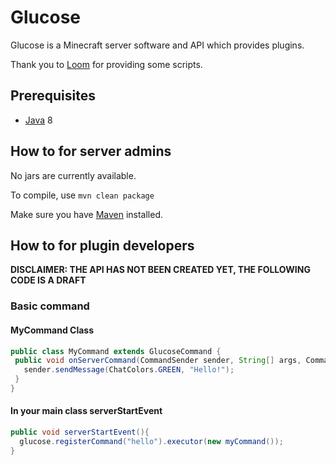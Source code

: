 # Glucose
Glucose is a Minecraft server software and API which provides plugins.

Thank you to [Loom](https://github.com/LoomDev/Loom) for providing some scripts.
## Prerequisites
* [Java](http://java.oracle.com/) 8
## How to for server admins
No jars are currently available.

To compile, use `mvn clean package`

Make sure you have [Maven](https://maven.apache.org/) installed.
## How to for plugin developers
**DISCLAIMER: THE API HAS NOT BEEN CREATED YET, THE FOLLOWING CODE IS A DRAFT**
### Basic command
#### MyCommand Class
```java
public class MyCommand extends GlucoseCommand {
 public void onServerCommand(CommandSender sender, String[] args, Command command) {
   sender.sendMessage(ChatColors.GREEN, "Hello!");
 }
}
```
#### In your main class serverStartEvent
```java
public void serverStartEvent(){
  glucose.registerCommand("hello").executor(new myCommand());
}
```
